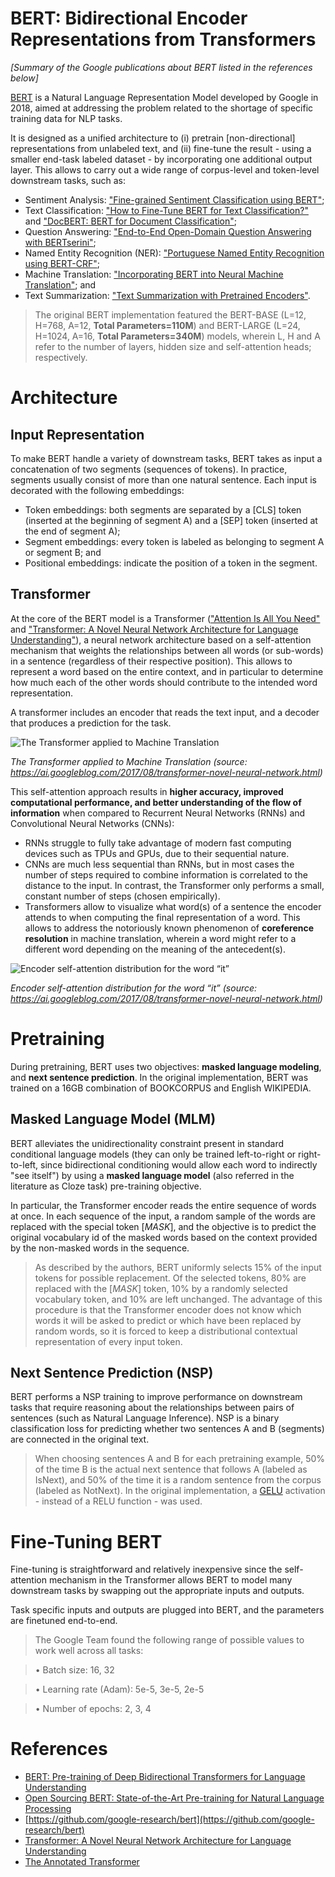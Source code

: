 # BERT: Bidirectional Encoder Representations from Transformers
*[Summary of the Google publications about BERT listed in the references below]*

[BERT](https://arxiv.org/abs/1810.04805) is a Natural Language Representation Model developed by Google in 2018, aimed at addressing the problem related to the shortage of specific training data for NLP tasks.

It is designed as a unified architecture to (i) pretrain [non-directional] representations from unlabeled text, and (ii) fine-tune the result - using a smaller end-task labeled dataset - by incorporating one additional output layer. This allows to carry out a wide range of corpus-level and token-level downstream tasks, such as:

- Sentiment Analysis: ["Fine-grained Sentiment Classification using BERT"](https://arxiv.org/abs/1910.03474);
- Text Classification: ["How to Fine-Tune BERT for Text Classification?"](https://arxiv.org/abs/1905.05583) and ["DocBERT: BERT for Document Classification"](https://arxiv.org/abs/1904.08398);
- Question Answering: ["End-to-End Open-Domain Question Answering with BERTserini"](https://arxiv.org/abs/1902.01718);
- Named Entity Recognition (NER): ["Portuguese Named Entity Recognition using BERT-CRF"](https://arxiv.org/abs/1909.10649);
- Machine Translation: ["Incorporating BERT into Neural Machine Translation"](https://arxiv.org/abs/2002.06823); and
- Text Summarization: ["Text Summarization with Pretrained Encoders"](https://arxiv.org/abs/1908.08345).

> The original BERT implementation featured the BERT-BASE (L=12, H=768, A=12, **Total Parameters=110M**) and BERT-LARGE (L=24, H=1024, A=16, **Total Parameters=340M**) models, wherein L, H and A refer to the number of layers, hidden size and self-attention heads; respectively.

# Architecture

## Input Representation

To make BERT handle a variety of downstream tasks, BERT takes as input a concatenation of two segments (sequences of tokens). In practice, segments usually consist of more than one natural sentence. Each input is decorated with the following embeddings:
- Token embeddings: both segments are separated by a [CLS] token (inserted at the beginning of segment A) and a [SEP] token (inserted at the end of segment A);
- Segment embeddings: every token is labeled as belonging to segment A or segment B; and
- Positional embeddings: indicate the position of a token in the segment.

## Transformer

At the core of the BERT model is a Transformer (["Attention Is All You Need"](https://arxiv.org/abs/1706.03762) and ["Transformer: A Novel Neural Network Architecture for Language Understanding"](https://ai.googleblog.com/2017/08/transformer-novel-neural-network.html)), a neural network architecture based on a self-attention mechanism that weights the relationships between all words (or sub-words) in a sentence (regardless of their respective position). This allows to represent a word based on the entire context, and in particular to determine how much each of the other words should contribute to the intended word representation.

A transformer includes an encoder that reads the text input, and a decoder that produces a prediction for the task.

![The Transformer applied to Machine Translation](https://3.bp.blogspot.com/-aZ3zvPiCoXM/WaiKQO7KRnI/AAAAAAAAB_8/7a1CYjp40nUg4lKpW7covGZJQAySxlg8QCLcBGAs/s1600/transform20fps.gif)

*The Transformer applied to Machine Translation* *(source: https://ai.googleblog.com/2017/08/transformer-novel-neural-network.html)*

This self-attention approach results in **higher accuracy, improved computational performance, and better understanding of the flow of information** when compared to Recurrent Neural Networks (RNNs) and Convolutional Neural Networks (CNNs):
- RNNs struggle to fully take advantage of modern fast computing devices such as TPUs and GPUs, due to their sequential nature. 
- CNNs are much less sequential than RNNs, but in most cases the number of steps required to combine information is correlated to the distance to the input. In contrast, the Transformer only performs a small, constant number of steps (chosen empirically).
- Transformers allow to visualize what word(s) of a sentence the encoder attends to when computing the final representation of a word. This allows to address the notoriously known phenomenon of **coreference resolution** in machine translation, wherein a word might refer to a different word depending on the meaning of the antecedent(s).

![Encoder self-attention distribution for the word “it”](https://1.bp.blogspot.com/-AVGK0ApREtk/WaiAuzddKVI/AAAAAAAAB_A/WPV5ropBU-cxrcMpqJBFHg73K9NX4vywwCLcBGAs/s1600/image2.png)


*Encoder self-attention distribution for the word “it”* *(source: https://ai.googleblog.com/2017/08/transformer-novel-neural-network.html)*

# Pretraining

During pretraining, BERT uses two objectives: **masked language modeling**, and **next sentence prediction**. In the original implementation, BERT was trained on a 16GB combination of BOOKCORPUS and English WIKIPEDIA.

## Masked Language Model (MLM)

BERT alleviates the unidirectionality constraint present in standard conditional language models (they can only be trained left-to-right or right-to-left, since bidirectional conditioning would allow each word to indirectly "see itself") by using a **masked language model** (also referred in the literature as Cloze task) pre-training objective.

In particular, the Transformer encoder reads the entire sequence of words at once. In each sequence of the input, a random sample of the words are replaced with the special token [*MASK*], and the objective is to predict the original vocabulary id of the masked words based on the context provided by the non-masked words in the sequence. 

> As described by the authors, BERT uniformly selects 15% of the input tokens for possible replacement. Of the selected tokens, 80% are replaced with the [*MASK*] token, 10% by a randomly selected vocabulary token, and 10% are left unchanged. The advantage of this procedure is that the Transformer encoder does not know which words it will be asked to predict or which have been replaced by random words, so it is forced to keep a distributional contextual representation of every input token.

## Next Sentence Prediction (NSP)

BERT performs a NSP training to improve performance on downstream tasks that require reasoning about the relationships between pairs of sentences (such as Natural Language Inference). NSP is a binary classification loss for predicting whether two sentences A and B (segments) are connected in the original text. 

> When choosing sentences A and B for each pretraining example, 50% of the time B is the actual next sentence that follows A (labeled as IsNext), and 50% of the time it is a random sentence from the corpus (labeled as NotNext). In the original implementation, a [GELU](https://arxiv.org/abs/1606.08415) activation - instead of a RELU function - was used.

# Fine-Tuning BERT

Fine-tuning is straightforward and relatively inexpensive since the self-attention mechanism in the Transformer allows BERT to model many downstream tasks by swapping out the appropriate inputs and outputs.

Task specific inputs and outputs are plugged into BERT, and the parameters are finetuned end-to-end.

> The Google Team found the following range of possible values to work well across all tasks:

> • Batch size: 16, 32

> • Learning rate (Adam): 5e-5, 3e-5, 2e-5

> • Number of epochs: 2, 3, 4


# References
- [BERT: Pre-training of Deep Bidirectional Transformers for Language Understanding
](https://arxiv.org/abs/1810.04805)
- [Open Sourcing BERT: State-of-the-Art Pre-training for Natural Language Processing](https://ai.googleblog.com/2018/11/open-sourcing-bert-state-of-art-pre.html)
- [https://github.com/google-research/bert](https://github.com/google-research/bert)
- [Transformer: A Novel Neural Network Architecture for Language Understanding](https://ai.googleblog.com/2017/08/transformer-novel-neural-network.html)
- [The Annotated Transformer](http://nlp.seas.harvard.edu/annotated-transformer/)